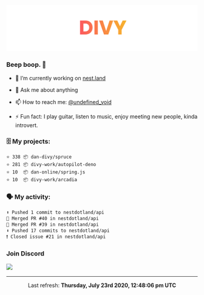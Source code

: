 
![](https://github.com/divy-work/divy-work/raw/master/assets/divy.png)

### Beep boop. 👋

- 🔭 I’m currently working on [nest.land](https://github.com/nestdotland/nest.land)

- 💬 Ask me about anything

- 📫 How to reach me: [@undefined_void](https://instagram.com/divy.exe)

- ⚡ Fun fact: I play guitar, listen to music, enjoy meeting new people, kinda introvert.

### 🗄 My projects:

```
⭐️ 338 📦 dan-divy/spruce
⭐️ 281 📦 divy-work/autopilot-deno
⭐️ 10  📦 dan-online/spring.js
⭐️ 10  📦 divy-work/arcadia
```

### 🗣 My activity:

```
⬆️ Pushed 1 commit to nestdotland/api
🎉 Merged PR #40 in nestdotland/api
🎉 Merged PR #39 in nestdotland/api
⬆️ Pushed 17 commits to nestdotland/api
❗️ Closed issue #21 in nestdotland/api
```

### Join Discord

[![](https://discordapp.com/api/guilds/715564894904123424/widget.png?style=banner2)](https://discord.gg/uqywa4W)

------------
<p align="center">Last refresh: <b>Thursday, July 23rd 2020, 12:48:06 pm UTC</b></p>
